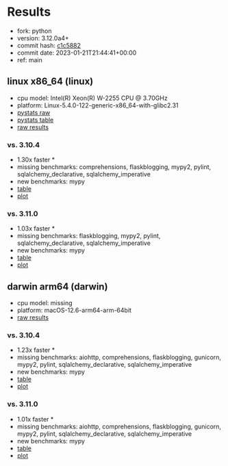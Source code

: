 # Results

- fork: python
- version: 3.12.0a4+
- commit hash: [c1c5882](https://github.com/python/cpython/commit/c1c5882)
- commit date: 2023-01-21T21:44:41+00:00
- ref: main

## linux x86_64 (linux)

- cpu model: Intel(R) Xeon(R) W-2255 CPU @ 3.70GHz
- platform: Linux-5.4.0-122-generic-x86_64-with-glibc2.31
- [pystats raw](bm-20230121-linux-x86_64-python-main-3.12.0a4%2B-c1c5882-pystats.json)
- [pystats table](bm-20230121-linux-x86_64-python-main-3.12.0a4%2B-c1c5882-pystats.md)
- [raw results](bm-20230121-linux-x86_64-python-main-3.12.0a4%2B-c1c5882.json)

### vs. 3.10.4

- 1.30x faster \*
- missing benchmarks: comprehensions, flaskblogging, mypy2, pylint, sqlalchemy_declarative, sqlalchemy_imperative
- new benchmarks: mypy
- [table](bm-20230121-linux-x86_64-python-main-3.12.0a4%2B-c1c5882-vs-3.10.4.md)
- [plot](bm-20230121-linux-x86_64-python-main-3.12.0a4%2B-c1c5882-vs-3.10.4.png)

### vs. 3.11.0

- 1.03x faster \*
- missing benchmarks: flaskblogging, mypy2, pylint, sqlalchemy_declarative, sqlalchemy_imperative
- new benchmarks: mypy
- [table](bm-20230121-linux-x86_64-python-main-3.12.0a4%2B-c1c5882-vs-3.11.0.md)
- [plot](bm-20230121-linux-x86_64-python-main-3.12.0a4%2B-c1c5882-vs-3.11.0.png)

## darwin arm64 (darwin)

- cpu model: missing
- platform: macOS-12.6-arm64-arm-64bit
- [raw results](bm-20230121-darwin-arm64-python-main-3.12.0a4%2B-c1c5882.json)

### vs. 3.10.4

- 1.23x faster \*
- missing benchmarks: aiohttp, comprehensions, flaskblogging, gunicorn, mypy2, pylint, sqlalchemy_declarative, sqlalchemy_imperative
- new benchmarks: mypy
- [table](bm-20230121-darwin-arm64-python-main-3.12.0a4%2B-c1c5882-vs-3.10.4.md)
- [plot](bm-20230121-darwin-arm64-python-main-3.12.0a4%2B-c1c5882-vs-3.10.4.png)

### vs. 3.11.0

- 1.01x faster \*
- missing benchmarks: aiohttp, comprehensions, flaskblogging, gunicorn, mypy2, pylint, sqlalchemy_declarative, sqlalchemy_imperative
- new benchmarks: mypy
- [table](bm-20230121-darwin-arm64-python-main-3.12.0a4%2B-c1c5882-vs-3.11.0.md)
- [plot](bm-20230121-darwin-arm64-python-main-3.12.0a4%2B-c1c5882-vs-3.11.0.png)

